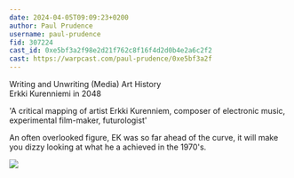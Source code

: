 ```yaml
---
date: 2024-04-05T09:09:23+0200
author: Paul Prudence
username: paul-prudence
fid: 307224
cast_id: 0xe5bf3a2f98e2d21f762c8f16f4d2d0b4e2a6c2f2
cast: https://warpcast.com/paul-prudence/0xe5bf3a2f
---
```

Writing and Unwriting (Media) Art History   
Erkki Kurenniemi in 2048  
  
'A critical mapping of artist Erkki Kurenniem, composer of electronic music, experimental film-maker, futurologist'  
  
An often overlooked figure, EK was so far ahead of the curve, it will make you dizzy looking at what he a achieved in the 1970's.  

![](https://imagedelivery.net/BXluQx4ige9GuW0Ia56BHw/e05fdbf4-26c9-430e-3334-f8da50b50900/original)